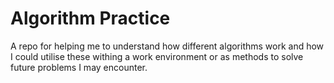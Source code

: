 # Algorithm Practice
A repo for helping me to understand how different algorithms work and how I could utilise these withing a work environment or as methods to solve future problems I may encounter.